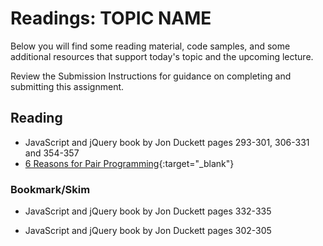 # Readings: TOPIC NAME

Below you will find some reading material, code samples, and some additional resources that support today's topic and the upcoming lecture.

Review the Submission Instructions for guidance on completing and submitting this assignment.

## Reading

- JavaScript and jQuery book by Jon Duckett pages 293-301, 306-331 and 354-357
- [6 Reasons for Pair Programming](https://www.codefellows.org/blog/6-reasons-for-pair-programming/){:target="_blank"}

<!-- ## Additional Resources

PLACEHOLDER

### Videos

PLACEHOLDER -->

### Bookmark/Skim

- JavaScript and jQuery book by Jon Duckett pages 332-335

- JavaScript and jQuery book by Jon Duckett pages 302-305
